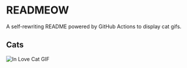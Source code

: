 # READMEOW

A self-rewriting README powered by GitHub Actions to display cat gifs.

## Cats

![In Love Cat GIF](https://media1.giphy.com/media/MDJ9IbxxvDUQM/200.gif?cid=9acd02dasvmquwnxumd4unc2tftahs3th92lv33itkuaw2am&ep=v1_gifs_search&rid=200.gif&ct=g)
